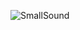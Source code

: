 ![SmallSound](https://user-images.githubusercontent.com/99992207/224219951-5bd1e41b-ad69-4648-ab21-e0bff00f4432.png)
